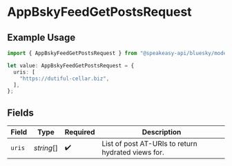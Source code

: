 # AppBskyFeedGetPostsRequest

## Example Usage

```typescript
import { AppBskyFeedGetPostsRequest } from "@speakeasy-api/bluesky/models/operations";

let value: AppBskyFeedGetPostsRequest = {
  uris: [
    "https://dutiful-cellar.biz",
  ],
};
```

## Fields

| Field                                              | Type                                               | Required                                           | Description                                        |
| -------------------------------------------------- | -------------------------------------------------- | -------------------------------------------------- | -------------------------------------------------- |
| `uris`                                             | *string*[]                                         | :heavy_check_mark:                                 | List of post AT-URIs to return hydrated views for. |